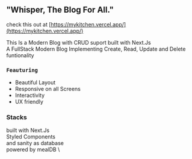 ## "Whisper, The Blog For All."

check this out at [https://mykitchen.vercel.app/](https://mykitchen.vercel.app/)

This Is a Modern Blog with CRUD suport built with Next.Js \
A FullStack Modern Blog Implementing Create, Read, Update and Delete funtionality

### `Feauturing`

- Beautiful Layout
- Responsive on all Screens
- Interactivity
- UX friendly

### Stacks

built with Next.Js \
Styled Components \
and sanity as database \
powered by mealDB \
